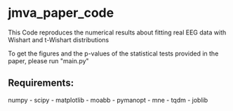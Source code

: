 # jmva_paper_code
This Code reproduces the numerical results about fitting real EEG data with Wishart and t-Wishart distributions

To get the figures and the p-values of the statistical tests provided in the paper, please run "main.py"


## Requirements: 
numpy - scipy - matplotlib - moabb - pymanopt - mne - tqdm - joblib
